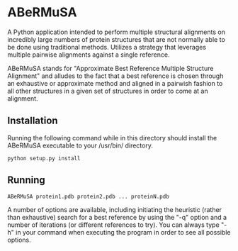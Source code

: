 ABeRMuSA
========

A Python application intended to perform multiple structural alignments on incredibly large numbers of protein structures that are not normally able to be done using traditional methods. Utilizes a strategy that leverages multiple pairwise alignments against a single reference.

ABeRMuSA stands for "Approximate Best Reference Multiple Structure Alignment" and alludes to the fact that a best reference is chosen through an exhaustive or approximate method and aligned in a pairwish fashion to all other structures in a given set of structures in order to come at an alignment.

Installation
--------

Running the following command while in this directory should install the ABeRMuSA executable to your /usr/bin/ directory.

    python setup.py install

Running
--------

    ABeRMuSA protein1.pdb protein2.pdb ... proteinN.pdb

A number of options are available, including initiating the heuristic (rather than exhaustive) search for a best reference by using the "-q" option and a number of iterations (or different references to try). You can always type "-h" in your command when executing the program in order to see all possible options.



